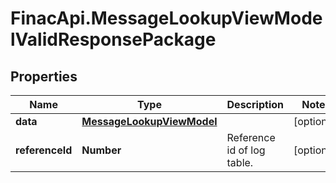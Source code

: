 # FinacApi.MessageLookupViewModelValidResponsePackage

## Properties
Name | Type | Description | Notes
------------ | ------------- | ------------- | -------------
**data** | [**MessageLookupViewModel**](MessageLookupViewModel.md) |  | [optional] 
**referenceId** | **Number** | Reference id of log table. | [optional] 
